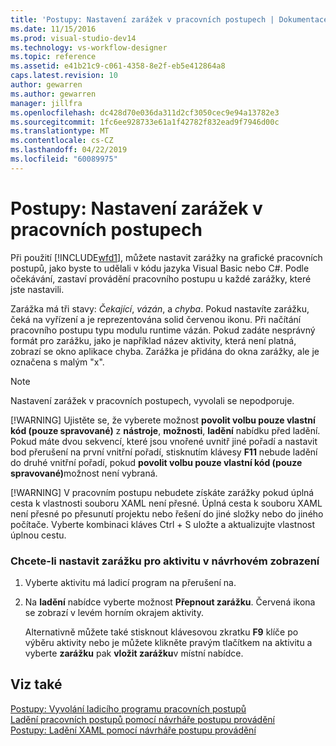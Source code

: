 ```yaml
---
title: 'Postupy: Nastavení zarážek v pracovních postupech | Dokumentace Microsoftu'
ms.date: 11/15/2016
ms.prod: visual-studio-dev14
ms.technology: vs-workflow-designer
ms.topic: reference
ms.assetid: e41b21c9-c061-4358-8e2f-eb5e412864a8
caps.latest.revision: 10
author: gewarren
ms.author: gewarren
manager: jillfra
ms.openlocfilehash: dc428d70e036da311d2cf3050cec9e94a13782e3
ms.sourcegitcommit: 1fc6ee928733e61a1f42782f832ead9f7946d00c
ms.translationtype: MT
ms.contentlocale: cs-CZ
ms.lasthandoff: 04/22/2019
ms.locfileid: "60089975"
---
```

# <a name="how-to-set-breakpoints-in-workflows"></a>Postupy: Nastavení zarážek v pracovních postupech
Při použití [!INCLUDE[wfd1](../includes/wfd1-md.md)], můžete nastavit zarážky na grafické pracovních postupů, jako byste to udělali v kódu jazyka Visual Basic nebo C#. Podle očekávání, zastaví provádění pracovního postupu u každé zarážky, které jste nastavili.  
  
 Zarážka má tři stavy: *Čekající*, *vázán*, a *chyba*. Pokud nastavíte zarážku, čeká na vyřízení a je reprezentována solid červenou ikonu. Při načítání pracovního postupu typu modulu runtime vázán. Pokud zadáte nesprávný formát pro zarážku, jako je například název aktivity, která není platná, zobrazí se okno aplikace chyba. Zarážka je přidána do okna zarážky, ale je označena s malým "x".  
  
> [!NOTE]
>  Nastavení zarážek v pracovních postupech, vyvolali se nepodporuje.  
> 
> [!WARNING]
>  Ujistěte se, že vyberete možnost **povolit volbu pouze vlastní kód (pouze spravované)** z **nástroje**, **možnosti**, **ladění** nabídku před ladění. Pokud máte dvou sekvencí, které jsou vnořené uvnitř jiné pořadí a nastavit bod přerušení na první vnitřní pořadí, stisknutím klávesy **F11** nebude ladění do druhé vnitřní pořadí, pokud <strong>povolit volbu pouze vlastní kód (pouze spravované)</strong>možnost není vybraná.  
> 
> [!WARNING]
>  V pracovním postupu nebudete získáte zarážky pokud úplná cesta k vlastnosti souboru XAML není přesné. Úplná cesta k souboru XAML není přesné po přesunutí projektu nebo řešení do jiné složky nebo do jiného počítače. Vyberte kombinaci kláves Ctrl + S uložte a aktualizujte vlastnost úplnou cestu.  
  
### <a name="to-set-a-breakpoint-on-an-activity-in-the-design-view"></a>Chcete-li nastavit zarážku pro aktivitu v návrhovém zobrazení  
  
1. Vyberte aktivitu má ladicí program na přerušení na.  
  
2. Na **ladění** nabídce vyberte možnost **Přepnout zarážku**. Červená ikona se zobrazí v levém horním okrajem aktivity.  
  
     Alternativně můžete také stisknout klávesovou zkratku **F9** klíče po výběru aktivity nebo je můžete klikněte pravým tlačítkem na aktivitu a vyberte **zarážku** pak **vložit zarážku**v místní nabídce.  
  
## <a name="see-also"></a>Viz také  
 [Postupy: Vyvolání ladicího programu pracovních postupů](../workflow-designer/how-to-invoke-the-workflow-debugger.md)   
 [Ladění pracovních postupů pomocí návrháře postupu provádění](../workflow-designer/debugging-workflows-with-the-workflow-designer.md)   
 [Postupy: Ladění XAML pomocí návrháře postupu provádění](../workflow-designer/how-to-debug-xaml-with-the-workflow-designer.md)